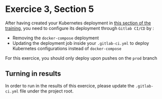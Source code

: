 # Exercice 3, Section 5

After having created your Kubernetes deployment in [this section of the training](ex3-section-4.md#section-4c), you need to configure its deployment through `Gitlab CI/CD` by :
* Removing the `docker-compose` deployment
* Updating the deployment job inside your `.gitlab-ci.yml` to deploy Kubernetes configurations instead of `docker-compose`

For this exercice, you should only deploy upon pushes on the `prod` branch 

## Turning in results

In order to run in the results of this exercice, please update the `.gitlab-ci.yml` file under the project root.